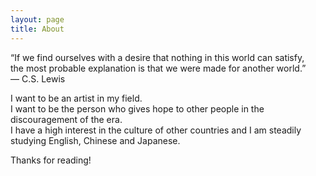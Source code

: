```yaml
---
layout: page
title: About
---
```


<p class="message">
  “If we find ourselves with a desire that nothing in this world can satisfy,<br>
  the most probable explanation is that we were made for another world.”<br>
  ― C.S. Lewis
</p>

I want to be an artist in my field.  
I want to be the person who gives hope to other people in the discouragement of the era.  
I have a high interest in the culture of other countries and I am steadily studying English, Chinese and Japanese.  
  
Thanks for reading!
